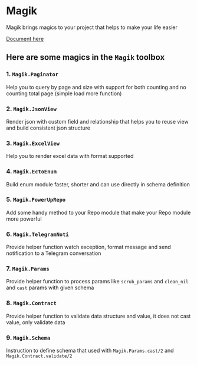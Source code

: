 # Magik

Magik brings magics to your project that helps to make your life easier

[Document here](https://onpointvn.github.io/magik/readme.html)

## Here are some magics in the `Magik` toolbox

### 1. `Magik.Paginator`
Help you to query by page and size with support for both counting and no counting total page (simple load more function)

### 2. `Magik.JsonView`
Render json with custom field and relationship that helps you to reuse view and build consistent json structure

### 3. `Magik.ExcelView`
Help you to render excel data with format supported


### 4. `Magik.EctoEnum`
Build enum module faster, shorter and can use directly in schema definition

### 5. `Magik.PowerUpRepo`
Add some handy method to your Repo module that make your Repo module more powerful

### 6. `Magik.TelegramNoti`
Provide helper function watch exception, format message and send notification to a Telegram conversation

### 7. `Magik.Params`
Provide helper function to process params like `scrub_params` and `clean_nil` and `cast` params with given schema

### 8. `Magik.Contract`
Provide helper function to validate data structure and value, it does not cast value, only validate data

### 9. `Magik.Schema`
Instruction to define schema that used with `Magik.Params.cast/2` and `Magik.Contract.validate/2`
